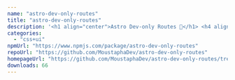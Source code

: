 ```yaml
---
name: "astro-dev-only-routes"
title: "astro-dev-only-routes"
description: '<h1 align="center">Astro Dev-only Routes 🚀</h1> <h4 align="center">Make some routes only available in dev mode</h4>'
categories:
  - "css+ui"
npmUrl: "https://www.npmjs.com/package/astro-dev-only-routes"
repoUrl: "https://github.com/MoustaphaDev/astro-dev-only-routes"
homepageUrl: "https://github.com/MoustaphaDev/astro-dev-only-routes/tree/main/packages/integration/readme.md"
downloads: 66
---
```

